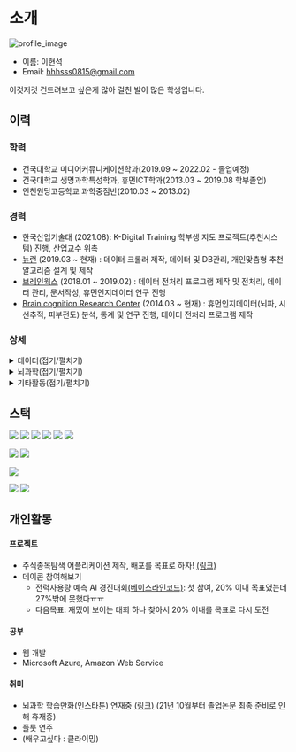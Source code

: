 # 소개
![profile_image](https://user-images.githubusercontent.com/87905878/128628434-7196e841-f19a-4a94-8758-56e06b42966d.png)
- 이름: 이현석
- Email: hhhsss0815@gmail.com

이것저것 건드려보고 싶은게 많아 걸친 발이 많은 학생입니다.



## 이력
### 학력
- 건국대학교 미디어커뮤니케이션학과(2019.09 ~ 2022.02 - 졸업예정)
- 건국대학교 생명과학특성학과, 휴먼ICT학과(2013.03 ~ 2019.08 학부졸업)
- 인천원당고등학교 과학중점반(2010.03 ~ 2013.02)

### 경력
- 한국산업기술대 (2021.08): K-Digital Training 학부생 지도 프로젝트(추천시스템) 진행, 산업교수 위촉
- [뉴런](https://nwrn.net/) (2019.03 ~ 현재) : 데이터 크롤러 제작, 데이터 및 DB관리, 개인맞춤형 추천 알고리즘 설계 및 제작
- [브레인웍스](http://brainworks.kr/) (2018.01 ~ 2019.02) : 데이터 전처리 프로그램 제작 및 전처리, 데이터 관리, 문서작성, 휴먼인지데이터 연구 진행
- [Brain cognition Research Center](http://bcrc.konkuk.ac.kr/) (2014.03 ~ 현재) : 휴먼인지데이터(뇌파, 시선추적, 피부전도) 분석, 통계 및 연구 진행, 데이터 전처리 프로그램 제작

### 상세
<details markdown="1">
  <summary>데이터(접기/펼치기)</summary>
  
- 2021 
  - 추천서비스 사업자를 위한 추천모델 생성 및 추천서비스 제공 클라우드 시스템 및 솔루션 
  - 텍스트 데이터(해시태그) 활용, 아이템유사도 기반 원클릭 코스추천 서비스 알고리즘 업그레이드  
  - 이용자 취향 맞춤형 지역기반 간편 코스 제작 알고리즘(맞춤코스 서비스) 설계 및 제작, flask 활용 앱 내 서비스화  
- 2020  
  - 일본유저 대상 서비스화 대비 DB개편  
  - '내 동네 이곳저곳' 서비스의 기본 DB설계 및 제작, 프로모션정보 자동추출 웹크롤러, 장소자동분류 및 데이터DB화 수행 전처리 프로그램 설계 및 제작.  
  - 아이템 기반 추천알고리즘 활용, 원클릭 코스추천 서비스 업그레이드  
  - 텍스트 데이터(해시태그) 간 유사도 산출 알고리즘 설계, 해당 알고리즘 활용 유사 장소 추천용 알고리즘 설계, flask 활용 앱 내 서비스 화  
  - 유저유사도 기반 이용자 취향 맞춤 나만의 여행/데이트 코스 추천 알고리즘(원클릭 코스추천 서비스) 설계, flask 활용 앱 내 서비스 화.  
- 2019  
  - 웹포털 비정형데이터(텍스트, 이미지) 크롤러, 자동분류 등의 전처리 및 정형화 프로그램 설계 및 제작. 지속적인 먹기/마시기/놀기/보기/걷기 장소 데이터 수집, 전처리, 정형화 및 서버 업로드  
  - 데이트코스, 관광코스 맞춤형 추천 서비스 '완벽한 하루'의 기본 DB 설계 및 제작  
</details>

<details markdown="1">
  <summary>뇌과학(접기/펼치기)</summary>
  
- 2021  
  - TV광고 시청시 발생하는 비대칭뇌파반응(FAA)을 통한 광고시청자의 Approach/Withdrawal 관련 연구(석사논문)  
  - rest상태시 발생하는 비대칭뇌파반응(FAA)의 신경생리학적 지표로서의 가능성 연구[(링크)](http://scholar.dkyobobook.co.kr/searchDetail.laf?barcode=4010028379453)  
- 2020  
  - fMRI 빅데이터 분석연구 보조(학술연구, MatLab 코딩)  
  - 가상현실(VR) 융복합 연구 실험진행 및 뇌파데이터(ERP) 분석  
- 2019  
  - 실험파일 제작(OpenSesame, E-prime 활용) 및 데이터분석(BrainProducts 및 R, Python 활용)  
  - 학부생 대상 시지각 및 감각기억의 원리 강연  
  - 외국어 학습용 기능성게임 성능검증 실험제작, 연구진행, 인지데이터(GSR, 아이트래커) 분석  
- 2018  
  - SK Broadband 인터렉티브 동화 콘텐츠 이용자(아동) 인지반응 검증 실험보조 및 아이트래킹 데이터 전처리  
  - 연구실 내부용 아이트래커 안내서 단독 제작 (원리, 프로그램 사용법, 실험설계, 유의사항 등 기재)  
- 2014  
  - 한국인 대상 언어관련 SPR, 뇌파연구 보조  
</details>

<details markdown="1">
  <summary>기타활동(접기/펼치기)</summary>
  
- AI글로벌창업사관학교 1기 CTO 자격수료 및 졸업(2021)
- 창업 동아리 KIUM(키움)선정(2019)
- 싸이그래머 AI스터디동아리(2018)
- 동양철학사상 교육용 게임(호구와투好究訛鬪: 네 개의 사상) 인문고전공모전 장려상 수상 (2018)
- 전국대학생생물학심포지엄 편집부원(2013), 홍보부장(2014)
</details>



## 스택
<img src="https://img.shields.io/badge/scikit-learn-F7931E?style=flat-square&logo=scikit-learn&logoColor=white"/></a>
<img src="https://img.shields.io/badge/Flask-000000?style=flat-square&logo=Flask&logoColor=white"/></a>
<img src="https://img.shields.io/badge/TensorFlow-FF6F00?style=flat-square&logo=TensorFlow&logoColor=white"/></a>
<img src="https://img.shields.io/badge/Selenium-43B02A?style=flat-square&logo=Selenium&logoColor=white"/></a>
<img src="https://img.shields.io/badge/word2vec-071D49?style=flat-square&logo=&logoColor=white"/></a>
<img src="https://img.shields.io/badge/OpenSesame-40AEF0?style=flat-square&logo=&logoColor=white"/></a>
  
<img src="https://img.shields.io/badge/MySQL-4479A1?style=flat-square&logo=MySQL&logoColor=white"/></a>
<img src="https://img.shields.io/badge/SQLite-003B57?style=flat-square&logo=SQLite&logoColor=white"/></a>
  
<img src="https://img.shields.io/badge/Amazon AWS-232F3E?style=flat-square&logo=Amazon AWS&logoColor=white"/></a>
  
<img src="https://img.shields.io/badge/R-276DC3?style=flat-square&logo=R&logoColor=white"/></a>
<img src="https://img.shields.io/badge/MATLAB-DC3710?style=flat-square&logo=&logoColor=white"/></a>


## 개인활동
#### 프로젝트
- 주식종목탐색 어플리케이션 제작, 배포를 목표로 하자! [(링크)](https://github.com/BrainNim/StockSearch)
- 데이콘 참여해보기
  - 전력사용량 예측 AI 경진대회[(베이스라인코드)](https://dacon.io/competitions/official/235736/codeshare/2680?page=2&dtype=recent): 첫 참여, 20% 이내 목표였는데 27%밖에 못했다ㅠㅠ
  - 다음목표: 재밌어 보이는 대회 하나 찾아서 20% 이내를 목표로 다시 도전

#### 공부
- 웹 개발
- Microsoft Azure, Amazon Web Service

#### 취미
- 뇌과학 학습만화(인스타툰) 연재중 [(링크)](https://www.instagram.com/brain_nim/) (21년 10월부터 졸업논문 최종 준비로 인해 휴재중)
- 플룻 연주
- (배우고싶다 : 클라이밍)
